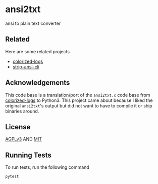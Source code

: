 # ansi2txt

ansi to plain text converter

## Related

Here are some related projects

- [colorized-logs](https://github.com/kilobyte/colorized-logs)
- [strip-ansi-cli](https://github.com/chalk/strip-ansi-cli)

## Acknowledgements

This code base is a translation/port of the `ansi2txt.c` code base from [colorized-logs](https://github.com/kilobyte/colorized-logs) to Python3.
This project came about because I liked the original `ansi2txt`'s output but did not want to have to compile it or ship binaries around.

## License

[AGPLv3](https://choosealicense.com/licenses/agpl-3.0/) AND [MIT](https://choosealicense.com/licenses/mit/)

## Running Tests

To run tests, run the following command

```bash
pytest
```
